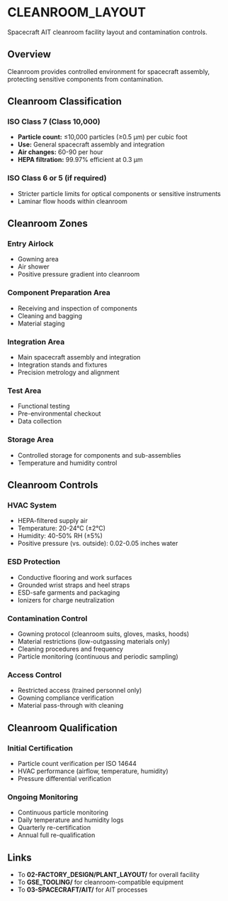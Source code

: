 # CLEANROOM_LAYOUT

Spacecraft AIT cleanroom facility layout and contamination controls.

## Overview

Cleanroom provides controlled environment for spacecraft assembly, protecting sensitive components from contamination.

## Cleanroom Classification

### ISO Class 7 (Class 10,000)
- **Particle count:** ≤10,000 particles (≥0.5 µm) per cubic foot
- **Use:** General spacecraft assembly and integration
- **Air changes:** 60-90 per hour
- **HEPA filtration:** 99.97% efficient at 0.3 µm

### ISO Class 6 or 5 (if required)
- Stricter particle limits for optical components or sensitive instruments
- Laminar flow hoods within cleanroom

## Cleanroom Zones

### Entry Airlock
- Gowning area
- Air shower
- Positive pressure gradient into cleanroom

### Component Preparation Area
- Receiving and inspection of components
- Cleaning and bagging
- Material staging

### Integration Area
- Main spacecraft assembly and integration
- Integration stands and fixtures
- Precision metrology and alignment

### Test Area
- Functional testing
- Pre-environmental checkout
- Data collection

### Storage Area
- Controlled storage for components and sub-assemblies
- Temperature and humidity control

## Cleanroom Controls

### HVAC System
- HEPA-filtered supply air
- Temperature: 20-24°C (±2°C)
- Humidity: 40-50% RH (±5%)
- Positive pressure (vs. outside): 0.02-0.05 inches water

### ESD Protection
- Conductive flooring and work surfaces
- Grounded wrist straps and heel straps
- ESD-safe garments and packaging
- Ionizers for charge neutralization

### Contamination Control
- Gowning protocol (cleanroom suits, gloves, masks, hoods)
- Material restrictions (low-outgassing materials only)
- Cleaning procedures and frequency
- Particle monitoring (continuous and periodic sampling)

### Access Control
- Restricted access (trained personnel only)
- Gowning compliance verification
- Material pass-through with cleaning

## Cleanroom Qualification

### Initial Certification
- Particle count verification per ISO 14644
- HVAC performance (airflow, temperature, humidity)
- Pressure differential verification

### Ongoing Monitoring
- Continuous particle monitoring
- Daily temperature and humidity logs
- Quarterly re-certification
- Annual full re-qualification

## Links

- To **02-FACTORY_DESIGN/PLANT_LAYOUT/** for overall facility
- To **GSE_TOOLING/** for cleanroom-compatible equipment
- To **03-SPACECRAFT/AIT/** for AIT processes
